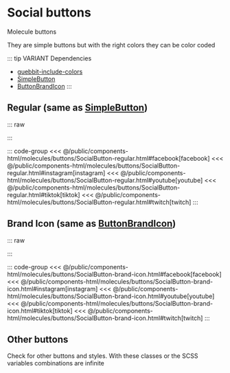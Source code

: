 # Social buttons
<Badge type="tip">Molecule</Badge> <Badge type="info">buttons</Badge>

They are simple buttons but with the right colors they can be color coded 

::: tip VARIANT Dependencies
- [guebbit-include-colors](/global/includers/colors.md)
- [SimpleButton](/atoms/buttons/SimpleButton)
- [ButtonBrandIcon](/atoms/buttons/ButtonBrandIcon)
:::

## Regular (same as [SimpleButton](/atoms/buttons/SimpleButton))

::: raw
<div class="dev-section">
    <!--@include: ../../public/components-html/molecules/buttons/SocialButton-regular.html -->
</div>
:::

::: code-group
<<< @/public/components-html/molecules/buttons/SocialButton-regular.html#facebook[facebook]
<<< @/public/components-html/molecules/buttons/SocialButton-regular.html#instagram[instagram]
<<< @/public/components-html/molecules/buttons/SocialButton-regular.html#youtube[youtube]
<<< @/public/components-html/molecules/buttons/SocialButton-regular.html#tiktok[tiktok]
<<< @/public/components-html/molecules/buttons/SocialButton-regular.html#twitch[twitch]
:::

## Brand Icon (same as [ButtonBrandIcon](/atoms/buttons/ButtonBrandIcon))

::: raw
<div class="dev-section">
    <!--@include: ../../public/components-html/molecules/buttons/SocialButton-brand-icon.html -->
</div>
:::

::: code-group
<<< @/public/components-html/molecules/buttons/SocialButton-brand-icon.html#facebook[facebook]
<<< @/public/components-html/molecules/buttons/SocialButton-brand-icon.html#instagram[instagram]
<<< @/public/components-html/molecules/buttons/SocialButton-brand-icon.html#youtube[youtube]
<<< @/public/components-html/molecules/buttons/SocialButton-brand-icon.html#tiktok[tiktok]
<<< @/public/components-html/molecules/buttons/SocialButton-brand-icon.html#twitch[twitch]
:::

## Other buttons
Check for other buttons and styles. With these classes or the SCSS variables combinations are infinite

<style lang="scss">
@import "../../theme.scss";
@include guebbit-include-colors(("brand"), ("border", "pseudo", "hover"));

@import "../../../components/atoms/buttons/SimpleButton.scss";
@import "../../../components/atoms/buttons/ButtonBrandIcon.scss";

</style>